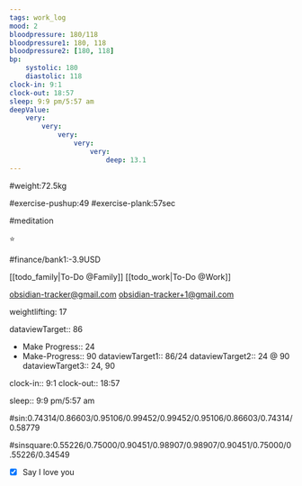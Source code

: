 ```yaml
---
tags: work_log
mood: 2
bloodpressure: 180/118
bloodpressure1: 180, 118
bloodpressure2: [180, 118]
bp:
    systolic: 180
    diastolic: 118
clock-in: 9:1
clock-out: 18:57
sleep: 9:9 pm/5:57 am
deepValue: 
    very: 
        very: 
            very: 
                very: 
                    very: 
                        deep: 13.1
---
```


#weight:72.5kg

#exercise-pushup:49
#exercise-plank:57sec

#meditation

⭐


#finance/bank1:-3.9USD

[[todo_family|To-Do @Family]]
[[todo_work|To-Do @Work]]

obsidian-tracker@gmail.com
obsidian-tracker+1@gmail.com

weightlifting: 17

dataviewTarget:: 86
- Make Progress:: 24
- Make-Progress:: 90
dataviewTarget1:: 86/24
dataviewTarget2:: 24 @ 90
dataviewTarget3:: 24, 90

clock-in:: 9:1
clock-out:: 18:57

sleep:: 9:9 pm/5:57 am

#sin:0.74314/0.86603/0.95106/0.99452/0.99452/0.95106/0.86603/0.74314/0.58779

#sinsquare:0.55226/0.75000/0.90451/0.98907/0.98907/0.90451/0.75000/0.55226/0.34549

- [x] Say I love you

